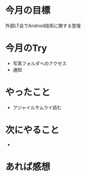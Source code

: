 # 今月の目標
外部LT会でAndroid技術に関する登壇
# 今月のTry
* 写真フォルダへのアクセス
* 通知
# やったこと
* アジャイルサムライ読む
# 次にやること
* 
# あれば感想